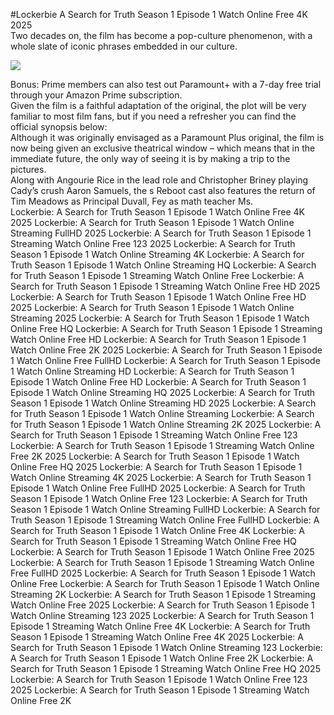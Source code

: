 #Lockerbie A Search for Truth Season 1 Episode 1 Watch Online Free 4K 2025  
Two decades on, the film has become a pop-culture phenomenon, with a whole slate of iconic phrases embedded in our culture.  
  
[![](https://i.imgur.com/qSNzIqt.png)](https://movie.rssnews.media/pWCxyam.php)  
  
Bonus: Prime members can also test out Paramount+ with a 7-day free trial through your Amazon Prime subscription.  
Given the film is a faithful adaptation of the original, the plot will be very familiar to most film fans, but if you need a refresher you can find the official synopsis below:  
Although it was originally envisaged as a Paramount Plus original, the film is now being given an exclusive theatrical window – which means that in the immediate future, the only way of seeing it is by making a trip to the pictures.  
Along with Angourie Rice in the lead role and Christopher Briney playing Cady’s crush Aaron Samuels, the s Reboot cast also features the return of Tim Meadows as Principal Duvall, Fey as math teacher Ms.  
Lockerbie: A Search for Truth Season 1 Episode 1 Watch Online Free 4K 2025
Lockerbie: A Search for Truth Season 1 Episode 1 Watch Online Streaming FullHD 2025
Lockerbie: A Search for Truth Season 1 Episode 1 Streaming Watch Online Free 123 2025
Lockerbie: A Search for Truth Season 1 Episode 1 Watch Online Streaming 4K
Lockerbie: A Search for Truth Season 1 Episode 1 Watch Online Streaming HQ
Lockerbie: A Search for Truth Season 1 Episode 1 Streaming Watch Online Free
Lockerbie: A Search for Truth Season 1 Episode 1 Streaming Watch Online Free HD 2025
Lockerbie: A Search for Truth Season 1 Episode 1 Watch Online Free HD 2025
Lockerbie: A Search for Truth Season 1 Episode 1 Watch Online Streaming 2025
Lockerbie: A Search for Truth Season 1 Episode 1 Watch Online Free HQ
Lockerbie: A Search for Truth Season 1 Episode 1 Streaming Watch Online Free HD
Lockerbie: A Search for Truth Season 1 Episode 1 Watch Online Free 2K 2025
Lockerbie: A Search for Truth Season 1 Episode 1 Watch Online Free FullHD
Lockerbie: A Search for Truth Season 1 Episode 1 Watch Online Streaming HD
Lockerbie: A Search for Truth Season 1 Episode 1 Watch Online Free HD
Lockerbie: A Search for Truth Season 1 Episode 1 Watch Online Streaming HQ 2025
Lockerbie: A Search for Truth Season 1 Episode 1 Watch Online Streaming HD 2025
Lockerbie: A Search for Truth Season 1 Episode 1 Watch Online Streaming
Lockerbie: A Search for Truth Season 1 Episode 1 Watch Online Streaming 2K 2025
Lockerbie: A Search for Truth Season 1 Episode 1 Streaming Watch Online Free 123
Lockerbie: A Search for Truth Season 1 Episode 1 Streaming Watch Online Free 2K 2025
Lockerbie: A Search for Truth Season 1 Episode 1 Watch Online Free HQ 2025
Lockerbie: A Search for Truth Season 1 Episode 1 Watch Online Streaming 4K 2025
Lockerbie: A Search for Truth Season 1 Episode 1 Watch Online Free FullHD 2025
Lockerbie: A Search for Truth Season 1 Episode 1 Watch Online Free 123
Lockerbie: A Search for Truth Season 1 Episode 1 Watch Online Streaming FullHD
Lockerbie: A Search for Truth Season 1 Episode 1 Streaming Watch Online Free FullHD
Lockerbie: A Search for Truth Season 1 Episode 1 Watch Online Free 4K
Lockerbie: A Search for Truth Season 1 Episode 1 Streaming Watch Online Free HQ
Lockerbie: A Search for Truth Season 1 Episode 1 Watch Online Free 2025
Lockerbie: A Search for Truth Season 1 Episode 1 Streaming Watch Online Free FullHD 2025
Lockerbie: A Search for Truth Season 1 Episode 1 Watch Online Free
Lockerbie: A Search for Truth Season 1 Episode 1 Watch Online Streaming 2K
Lockerbie: A Search for Truth Season 1 Episode 1 Streaming Watch Online Free 2025
Lockerbie: A Search for Truth Season 1 Episode 1 Watch Online Streaming 123 2025
Lockerbie: A Search for Truth Season 1 Episode 1 Streaming Watch Online Free 4K
Lockerbie: A Search for Truth Season 1 Episode 1 Streaming Watch Online Free 4K 2025
Lockerbie: A Search for Truth Season 1 Episode 1 Watch Online Streaming 123
Lockerbie: A Search for Truth Season 1 Episode 1 Watch Online Free 2K
Lockerbie: A Search for Truth Season 1 Episode 1 Streaming Watch Online Free HQ 2025
Lockerbie: A Search for Truth Season 1 Episode 1 Watch Online Free 123 2025
Lockerbie: A Search for Truth Season 1 Episode 1 Streaming Watch Online Free 2K